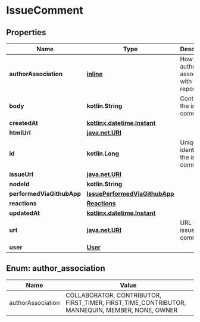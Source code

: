 
# IssueComment

## Properties
Name | Type | Description | Notes
------------ | ------------- | ------------- | -------------
**authorAssociation** | [**inline**](#AuthorAssociation) | How the author is associated with the repository. | 
**body** | **kotlin.String** | Contents of the issue comment | 
**createdAt** | [**kotlinx.datetime.Instant**](kotlinx.datetime.Instant.md) |  | 
**htmlUrl** | [**java.net.URI**](java.net.URI.md) |  | 
**id** | **kotlin.Long** | Unique identifier of the issue comment | 
**issueUrl** | [**java.net.URI**](java.net.URI.md) |  | 
**nodeId** | **kotlin.String** |  | 
**performedViaGithubApp** | [**IssuePerformedViaGithubApp**](IssuePerformedViaGithubApp.md) |  | 
**reactions** | [**Reactions**](Reactions.md) |  | 
**updatedAt** | [**kotlinx.datetime.Instant**](kotlinx.datetime.Instant.md) |  | 
**url** | [**java.net.URI**](java.net.URI.md) | URL for the issue comment | 
**user** | [**User**](User.md) |  | 


<a id="AuthorAssociation"></a>
## Enum: author_association
Name | Value
---- | -----
authorAssociation | COLLABORATOR, CONTRIBUTOR, FIRST_TIMER, FIRST_TIME_CONTRIBUTOR, MANNEQUIN, MEMBER, NONE, OWNER



